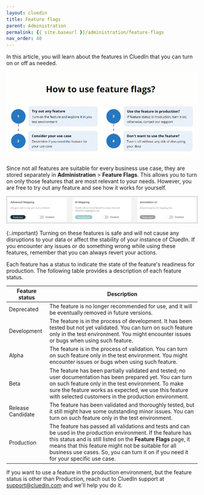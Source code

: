 ```yaml
---
layout: cluedin
title: Feature flags
parent: Administration
permalink: {{ site.baseurl }}/administration/feature-flags
nav_order: 40
---
```


In this article, you will learn about the features in CluedIn that you can turn on or off as needed.

![feature-flags-no-icon.gif](../../assets/images/administration/feature-flags/feature-flags-no-icon.gif)

Since not all features are suitable for every business use case, they are stored separately in **Administration** > **Feature Flags**. This allows you to turn on only those features that are most relevant to your needs. However, you are free to try out any feature and see how it works for yourself.

![feature-flags-example.png](../../assets/images/administration/feature-flags/feature-flags-example.png)

{:.important}
Turning on these features is safe and will not cause any disruptions to your data or affect the stability of your instance of CluedIn. If you encounter any issues or do something wrong while using these features, remember that you can always revert your actions.

Each feature has a status to indicate the state of the feature's readiness for production. The following table provides a description of each feature status.

| Feature status | Description |
|--|--|
| Deprecated | The feature is no longer recommended for use, and it will be eventually removed in future versions. |
| Development | The feature is in the process of development. It has been tested but not yet validated. You can turn on such feature only in the test environment. You might encounter issues or bugs when using such feature.  |
| Alpha | The feature is in the process of validation. You can turn on such feature only in the test environment. You might encounter issues or bugs when using such feature. |
| Beta | The feature has been partially validated and tested; no user documentation has been prepared yet. You can turn on such feature only in the test environment. To make sure the feature works as expected, we use this feature with selected customers in the production environment. |
| Release Candidate | The feature has been validated and thoroughly tested, but it still might have some outstanding minor issues. You can turn on such feature only in the test environment.  |
| Production | The feature has passed all validations and tests and can be used in the production environment. If the feature has this status and is still listed on the **Feature Flags** page, it means that this feature might not be suitable for all business use cases. So, you can turn it on if you need it for your specific use case.   |

If you want to use a feature in the production environment, but the feature status is other than Production, reach out to CluedIn support at <a href="mailto:support@cluedin.com">support@cluedin.com</a> and we'll help you do it.
